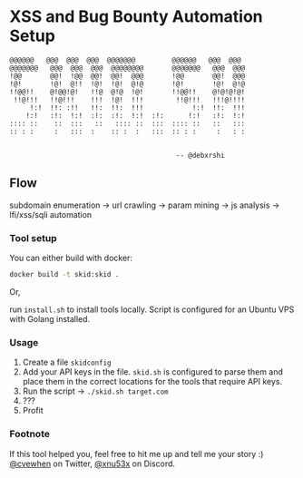 # XSS and Bug Bounty Automation Setup

```
@@@@@@   @@@  @@@  @@@  @@@@@@@         @@@@@@   @@@  @@@
@@@@@@@   @@@  @@@  @@@  @@@@@@@@       @@@@@@@   @@@  @@@
!@@       @@!  !@@  @@!  @@!  @@@       !@@       @@!  @@@
!@!       !@!  @!!  !@!  !@!  @!@       !@!       !@!  @!@
!!@@!!    @!@@!@!   !!@  @!@  !@!       !!@@!!    @!@!@!@!
 !!@!!!   !!@!!!    !!!  !@!  !!!        !!@!!!   !!!@!!!!
     !:!  !!: :!!   !!:  !!:  !!!            !:!  !!:  !!!
    !:!   :!:  !:!  :!:  :!:  !:!  :!:      !:!   :!:  !:!
:::: ::    ::  :::   ::   :::: ::  :::  :::: ::   ::   :::
:: : :     :   :::  :    :: :  :   :::  :: : :     :   : :


                                         -- @debxrshi
```

## Flow

subdomain enumeration -> url crawling -> param mining -> js analysis -> lfi/xss/sqli automation

### Tool setup

You can either build with docker:

```sh
docker build -t skid:skid .
```

Or,

run `install.sh` to install tools locally. Script is configured for an Ubuntu VPS with Golang installed.

### Usage

1. Create a file `skidconfig`
1. Add your API keys in the file. `skid.sh` is configured to parse them and place them in the correct locations for the tools that require API keys.
1. Run the script -> `./skid.sh target.com`
1. ???
1. Profit

### Footnote

If this tool helped you, feel free to hit me up and tell me your story :) [@cvewhen](https://x.com/cvewhen) on Twitter, [@xnu53x](discord.gg) on Discord.
